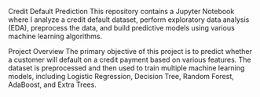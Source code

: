 Credit Default Prediction
This repository contains a Jupyter Notebook where I analyze a credit default dataset, perform exploratory data analysis (EDA), preprocess the data, and build predictive models using various machine learning algorithms.

Project Overview
The primary objective of this project is to predict whether a customer will default on a credit payment based on various features. The dataset is preprocessed and then used to train multiple machine learning models, including Logistic Regression, Decision Tree, Random Forest, AdaBoost, and Extra Trees.
